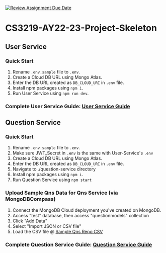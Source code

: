 [![Review Assignment Due Date](https://classroom.github.com/assets/deadline-readme-button-24ddc0f5d75046c5622901739e7c5dd533143b0c8e959d652212380cedb1ea36.svg)](https://classroom.github.com/a/jhSo0Xzm)
# CS3219-AY22-23-Project-Skeleton

## User Service

### Quick Start
1. Rename `.env.sample` file to `.env`.
2. Create a Cloud DB URL using Mongo Atlas.
3. Enter the DB URL created as `DB_CLOUD_URI` in `.env` file.
4. Install npm packages using `npm i`.
5. Run User Service using `npm run dev`.

### Complete User Service Guide: [User Service Guide](./user-service/README.md)


## Question Service

### Quick Start
1. Rename `.env.sample` file to `.env`.
2. Make sure JWT_Secret in `.env` is the same with User-Service's `.env`
3. Create a Cloud DB URL using Mongo Atlas.
4. Enter the DB URL created as `DB_CLOUD_URI` in `.env` file.
5. Navigate to ./question-service directory
6. Install npm packages using `npm i`.
7. Run Question Service using `npm start`

### Upload Sample Qns Data for Qns Service (via MongoDBCompass)
1. Connect the MongoDB Cloud deployment you've created on MongoDB.
2. Access "test" database, then access "questionmodels" collection
3. Click "Add Data"
4. Select "Import JSON or CSV file"
5. Load the CSV file @ [Sample Qns Repo CSV](.\question-service\data\sampleqnsrepo.csv)

### Complete Question Service Guide: [Question Service Guide](./question-service/README.md)